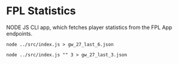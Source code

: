 # FPL Statistics

NODE JS CLI app, which fetches player statistics from the FPL App endpoints.

`node ../src/index.js > gw_27_last_6.json`

`node ../src/index.js "" 3 > gw_27_last_3.json`
